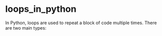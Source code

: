 # loops_in_python
In Python, loops are used to repeat a block of code multiple times. There are two main types:
